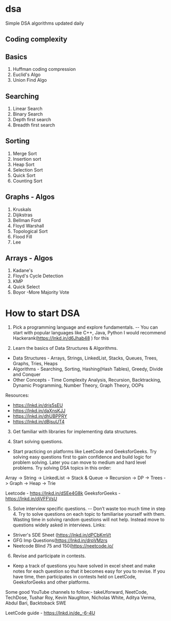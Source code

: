 # dsa
Simple DSA algorithms updated daily

## Coding complexity

## Basics
1. Huffman coding compression
2. Euclid's Algo
3. Union Find Algo

## Searching
1. Linear Search
2. Binary Search
3. Depth first search
4. Breadth first search

## Sorting
1. Merge Sort
2. Insertion sort
3. Heap Sort
4. Selection Sort
5. Quick Sort
6. Counting Sort

## Graphs - Algos
1. Kruskals
2. Dijikstras
3. Bellman Ford
4. Floyd Warshall
5. Topological Sort
6. Flood Fill
7. Lee

## Arrays - Algos
1. Kadane's
2. Floyd's Cycle Detection
3. KMP
4. Quick Select
5. Boyor -More Majority Vote

# How to start DSA
1. Pick a programming language and explore fundamentals.
-- You can start with popular languages like C++, Java, Python
I would recommend Hackerank(https://lnkd.in/d6Jhab48
) for this

2. Learn the basics of Data Structures & Algorithms.
 - Data Structures - Arrays, Strings, LinkedList, Stacks, Queues, Trees, Graphs, Tries, Heaps
 - Algorithms - Searching, Sorting, Hashing(Hash Tables), Greedy, Divide and Conquer
 - Other Concepts - Time Complexity Analysis, Recursion, Backtracking, Dynamic Programming, Number Theory, Graph Theory, OOPs

Resources:
- https://lnkd.in/dris5sEU
- https://lnkd.in/daXnsKJJ
- https://lnkd.in/dhUBPPRY
- https://lnkd.in/dBjsuUT4

3. Get familiar with libraries for implementing data structures.

4. Start solving questions.
- Start practicing on platforms like LeetCode and GeeksforGeeks. Try solving easy questions first to gain confidence and build logic for problem solving. Later you can move to medium and hard level problems. Try solving DSA topics in this order: 

 Array -> String -> LinkedList -> Stack & Queue -> Recursion -> DP -> Trees -> Graph -> Heap -> Trie

Leetcode - https://lnkd.in/dSEe4G8k
GeeksforGeeks - https://lnkd.in/djVFFVsU

5. Solve interview specific questions.
-- Don’t waste too much time in step 4. Try to solve questions on each topic to familiarise yourself with them. Wasting time in solving random questions will not help. Instead move to questions widely asked in interviews.
Links:
- Striver's SDE Sheet (https://lnkd.in/dPCbKmVt
- GFG Imp Questions(https://lnkd.in/drpVMzrs
- Neetcode Blind 75 and 150(https://neetcode.io/

6. Revise and participate in contests.
- Keep a track of questions you have solved in excel sheet and make notes for each question so that it becomes easy for you to revise. If you have time, then participates in contests held on LeetCode, GeeksforGeeks and other platforms.

Some good YouTube channels to follow:-
takeUforward, NeetCode, TechDose, Tushar Roy, Kevin Naughton, Nicholas White, Aditya Verma, Abdul Bari, Backtoback SWE

LeetCode guide - https://lnkd.in/de_-6-4U
